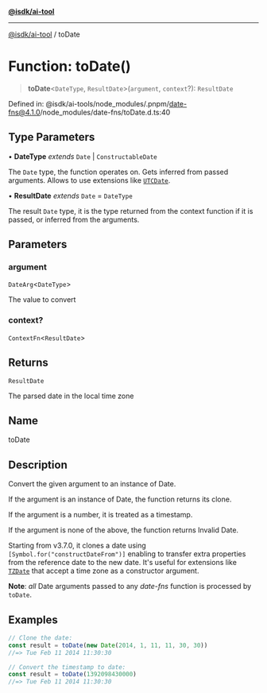 [**@isdk/ai-tool**](../README.md)

***

[@isdk/ai-tool](../globals.md) / toDate

# Function: toDate()

> **toDate**\<`DateType`, `ResultDate`\>(`argument`, `context`?): `ResultDate`

Defined in: @isdk/ai-tools/node\_modules/.pnpm/date-fns@4.1.0/node\_modules/date-fns/toDate.d.ts:40

## Type Parameters

• **DateType** *extends* `Date` \| `ConstructableDate`

The `Date` type, the function operates on. Gets inferred from passed arguments. Allows to use extensions like [`UTCDate`](https://github.com/date-fns/utc).

• **ResultDate** *extends* `Date` = `DateType`

The result `Date` type, it is the type returned from the context function if it is passed, or inferred from the arguments.

## Parameters

### argument

`DateArg`\<`DateType`\>

The value to convert

### context?

`ContextFn`\<`ResultDate`\>

## Returns

`ResultDate`

The parsed date in the local time zone

## Name

toDate

## Description

Convert the given argument to an instance of Date.

If the argument is an instance of Date, the function returns its clone.

If the argument is a number, it is treated as a timestamp.

If the argument is none of the above, the function returns Invalid Date.

Starting from v3.7.0, it clones a date using `[Symbol.for("constructDateFrom")]`
enabling to transfer extra properties from the reference date to the new date.
It's useful for extensions like [`TZDate`](https://github.com/date-fns/tz)
that accept a time zone as a constructor argument.

**Note**: *all* Date arguments passed to any *date-fns* function is processed by `toDate`.

## Examples

```ts
// Clone the date:
const result = toDate(new Date(2014, 1, 11, 11, 30, 30))
//=> Tue Feb 11 2014 11:30:30
```

```ts
// Convert the timestamp to date:
const result = toDate(1392098430000)
//=> Tue Feb 11 2014 11:30:30
```
